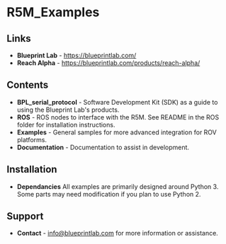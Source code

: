 # R5M_Examples

Links
--------------
* **Blueprint Lab** - https://blueprintlab.com/
* **Reach Alpha** - https://blueprintlab.com/products/reach-alpha/

Contents
--------------
* **BPL_serial_protocol** - Software Development Kit (SDK) as a guide to using the Blueprint Lab's products.
* **ROS** - ROS nodes to interface with the R5M. See README in the ROS folder for installation instructions.
* **Examples** - General samples for more advanced integration for ROV platforms.
* **Documentation** - Documentation to assist in development.

Installation
--------------
* **Dependancies**
All examples are primarily designed around Python 3. Some parts may need modification if you plan to use Python 2.

Support
--------------
* **Contact** - info@blueprintlab.com for more information or assistance.
